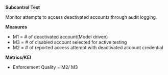 **Subcontrol Text**

Monitor attempts to access deactivated accounts through audit logging.

**Measures**

* M1 = # of deactivated account(Model driven)
* M3 = # of disabled account selected for active testing
* M2 = # of reported access attempt with deactivated account credential

**Metrics/KEI**

* Enforcement Quality = M2/ M3
